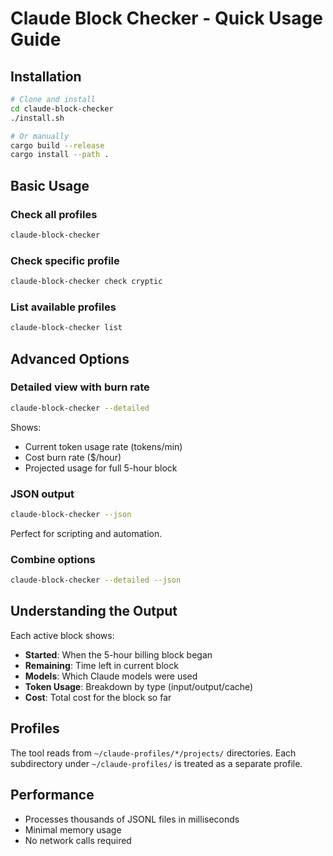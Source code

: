# Claude Block Checker - Quick Usage Guide

## Installation

```bash
# Clone and install
cd claude-block-checker
./install.sh

# Or manually
cargo build --release
cargo install --path .
```

## Basic Usage

### Check all profiles
```bash
claude-block-checker
```

### Check specific profile
```bash
claude-block-checker check cryptic
```

### List available profiles
```bash
claude-block-checker list
```

## Advanced Options

### Detailed view with burn rate
```bash
claude-block-checker --detailed
```

Shows:
- Current token usage rate (tokens/min)
- Cost burn rate ($/hour)
- Projected usage for full 5-hour block

### JSON output
```bash
claude-block-checker --json
```

Perfect for scripting and automation.

### Combine options
```bash
claude-block-checker --detailed --json
```

## Understanding the Output

Each active block shows:
- **Started**: When the 5-hour billing block began
- **Remaining**: Time left in current block
- **Models**: Which Claude models were used
- **Token Usage**: Breakdown by type (input/output/cache)
- **Cost**: Total cost for the block so far

## Profiles

The tool reads from `~/claude-profiles/*/projects/` directories. Each subdirectory under `~/claude-profiles/` is treated as a separate profile.

## Performance

- Processes thousands of JSONL files in milliseconds
- Minimal memory usage
- No network calls required